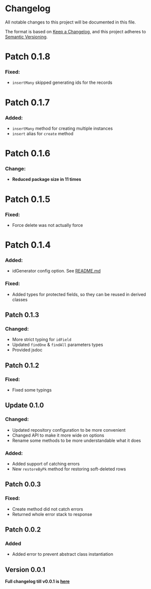 # Changelog

All notable changes to this project will be documented in this file.

The format is based on [Keep a Changelog](https://keepachangelog.com/en/1.1.0/),
and this project adheres to [Semantic Versioning](https://semver.org/spec/v2.0.0.html).

# Patch 0.1.8
### Fixed:
* `insertMany` skipped generating ids for the records

# Patch 0.1.7
### Added:
* `insertMany` method for creating multiple instances
* `insert` alias for `create` method

# Patch 0.1.6
### Change:
* **Reduced package size in 11 times**

# Patch 0.1.5
### Fixed:
* Force delete was not actually force

# Patch 0.1.4
### Added:
* idGenerator config option. See [README.md](README.md/#️-options)

### Fixed: 
* Added types for protected fields, so they can be reused in derived classes

## Patch 0.1.3
### Changed:
* More strict typing for `idField`
* Updated `findOne` & `findAll` parameters types
* Provided jsdoc

## Patch 0.1.2
### Fixed:
* Fixed some typings

## Update 0.1.0
### Changed:
* Updated repository configuration to be more convenient
* Changed API to make it more wide on options
* Rename some methods to be more understandable what it does

### Added:
* Added support of catching errors
* New `restoreByPk` method for restoring soft-deleted rows

## Patch 0.0.3
### Fixed:
* Create method did not catch errors
* Returned whole error stack to response

## Patch 0.0.2
### Added
* Added error to prevent abstract class instantiation

## Version 0.0.1
**Full changelog till v0.0.1 is [here](https://github.com/stbestichhh/nest-sequelize-repository/pull/1)**
